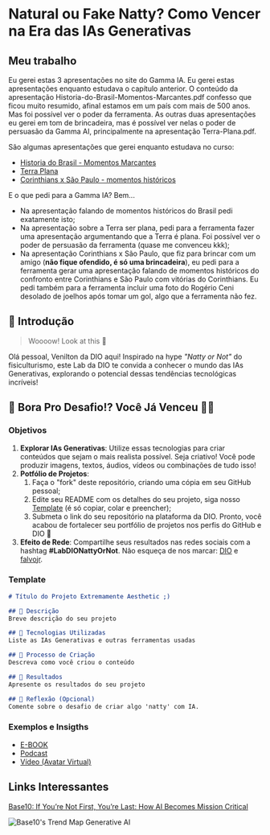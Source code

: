 # Natural ou Fake Natty? Como Vencer na Era das IAs Generativas

## Meu trabalho

Eu gerei estas 3 apresentações no site do Gamma IA. Eu gerei estas apresentações enquanto estudava o capítulo anterior. O conteúdo da apresentação Historia-do-Brasil-Momentos-Marcantes.pdf confesso que ficou muito resumido, afinal estamos em um país com mais de 500 anos. Mas foi possível ver o poder da ferramenta. As outras duas apresentações eu gerei em tom de brincadeira, mas é possível ver nelas o poder de persuasão da Gamma AI, principalmente na apresentação Terra-Plana.pdf.

São algumas apresentações que gerei enquanto estudava no curso:

- [Historia do Brasil - Momentos Marcantes](./Historia-do-Brasil-Momentos-Marcantes.pdf)
- [Terra Plana](./Terra-Plana.pdf)
- [Corinthians x São Paulo - momentos históricos](./Corinthians-x-Sao-Paulo.pdf)

E o que pedi para a Gamma IA? Bem...

- Na apresentação falando de momentos históricos do Brasil pedi exatamente isto;
- Na apresentação sobre a Terra ser plana, pedi para a ferramenta fazer uma apresentação argumentando que a Terra é plana. Foi possível ver o poder de persuasão da ferramenta (quase me convenceu kkk);
- Na apresentação Corinthians x São Paulo, que fiz para brincar com um amigo (**não fique ofendido, é só uma brincadeira**), eu pedi para a ferramenta gerar uma apresentação falando de momentos históricos do confronto entre Corinthians e São Paulo com vitórias do Corinthians. Eu pedi também para a ferramenta incluir uma foto do Rogério Ceni desolado de joelhos após tomar um gol, algo que a ferramenta não fez.


## 🚀 Introdução

> Woooow! Look at this 👀

Olá pessoal, Venilton da DIO aqui! Inspirado na hype _"Natty or Not"_ do fisiculturismo, este Lab da DIO te convida a conhecer o mundo das IAs Generativas, explorando o potencial dessas tendências tecnológicas incríveis!

## 🎯 Bora Pro Desafio!? Você Já Venceu 💪🤓

### Objetivos

1. **Explorar IAs Generativas**: Utilize essas tecnologias para criar conteúdos que sejam o mais realista possível. Seja criativo! Você pode produzir imagens, textos, áudios, vídeos ou combinações de tudo isso!
1. **Potfólio de Projetos**:
    1. Faça o "fork" deste repositório, criando uma cópia em seu GitHub pessoal;
    2. Edite seu README com os detalhes do seu projeto, siga nosso [Template](#template) (é só copiar, colar e preencher);
    3. Submeta o link do seu repositório na plataforma da DIO. Pronto, você acabou de fortalecer seu portfólio de projetos nos perfis do GitHub e DIO 🚀
1. **Efeito de Rede**: Compartilhe seus resultados nas redes sociais com a hashtag **#LabDIONattyOrNot**. Não esqueça de nos marcar: [DIO](https://www.linkedin.com/school/dio-makethechange) e [falvojr](https://www.linkedin.com/in/falvojr).

### Template

```markdown
# Título do Projeto Extremamente Aesthetic ;)

## 📒 Descrição
Breve descrição do seu projeto

## 🤖 Tecnologias Utilizadas
Liste as IAs Generativas e outras ferramentas usadas

## 🧐 Processo de Criação
Descreva como você criou o conteúdo

## 🚀 Resultados
Apresente os resultados do seu projeto

## 💭 Reflexão (Opcional)
Comente sobre o desafio de criar algo 'natty' com IA.
```

### Exemplos e Insigths

- [E-BOOK](/exemplos/E-BOOK.md)
- [Podcast](/exemplos/PODCAST.md)
- [Vídeo (Avatar Virtual)](/exemplos/VIDEO.md)

## Links Interessantes

[Base10: If You’re Not First, You’re Last: How AI Becomes Mission Critical](https://base10.vc/post/generative-ai-mission-critical/)

![Base10's Trend Map Generative AI](https://github.com/digitalinnovationone/lab-natty-or-not/assets/730492/f4df26e8-f8f7-4419-8252-c69d73ea930c)
